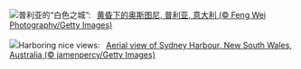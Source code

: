 ![](https://www.bing.com/th?id=OHR.ItalyOstuni_ZH-CN8306220080_UHD.jpg&w=1000)普利亚的“白色之城”:&nbsp;&ensp;[黄昏下的奥斯图尼, 普利亚, 意大利 (© Feng Wei Photography/Getty Images)](https://www.bing.com/th?id=OHR.ItalyOstuni_ZH-CN8306220080_UHD.jpg)
<br><br/>
![](https://www.bing.com/th?id=OHR.SydneyHarbour_EN-US2885246621_UHD.jpg&w=1000)Harboring nice views:&nbsp;&ensp;[Aerial view of Sydney Harbour, New South Wales, Australia (© jamenpercy/Getty Images)](https://www.bing.com/th?id=OHR.SydneyHarbour_EN-US2885246621_UHD.jpg)
<br><br/>

